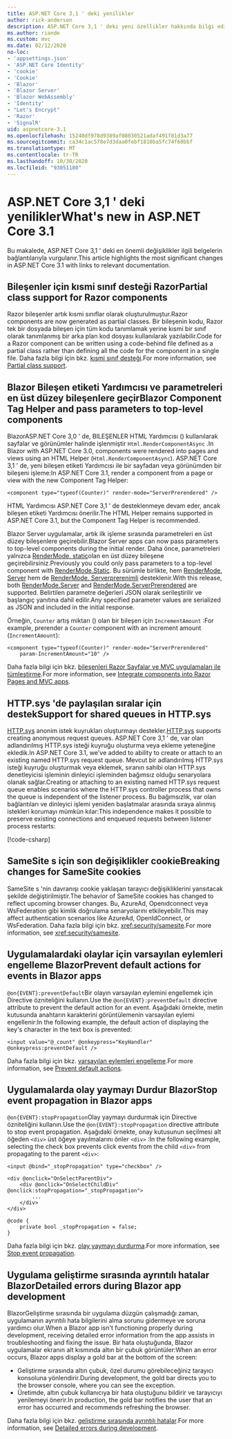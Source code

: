 ```yaml
---
title: ASP.NET Core 3,1 ' deki yenilikler
author: rick-anderson
description: ASP.NET Core 3,1 ' deki yeni özellikler hakkında bilgi edinin.
ms.author: riande
ms.custom: mvc
ms.date: 02/12/2020
no-loc:
- 'appsettings.json'
- 'ASP.NET Core Identity'
- 'cookie'
- 'Cookie'
- 'Blazor'
- 'Blazor Server'
- 'Blazor WebAssembly'
- 'Identity'
- "Let's Encrypt"
- 'Razor'
- 'SignalR'
uid: aspnetcore-3.1
ms.openlocfilehash: 15240df978d9389af08030521adaf491f81d3a77
ms.sourcegitcommit: ca34c1ac578e7d3daa0febf1810ba5fc74f60bbf
ms.translationtype: MT
ms.contentlocale: tr-TR
ms.lasthandoff: 10/30/2020
ms.locfileid: "93051180"
---
```

# <a name="whats-new-in-aspnet-core-31"></a><span data-ttu-id="756f4-103">ASP.NET Core 3,1 ' deki yenilikler</span><span class="sxs-lookup"><span data-stu-id="756f4-103">What's new in ASP.NET Core 3.1</span></span>

<span data-ttu-id="756f4-104">Bu makalede, ASP.NET Core 3,1 ' deki en önemli değişiklikler ilgili belgelerin bağlantılarıyla vurgulanır.</span><span class="sxs-lookup"><span data-stu-id="756f4-104">This article highlights the most significant changes in ASP.NET Core 3.1 with links to relevant documentation.</span></span>

## <a name="partial-class-support-for-no-locrazor-components"></a><span data-ttu-id="756f4-105">Bileşenler için kısmi sınıf desteği Razor</span><span class="sxs-lookup"><span data-stu-id="756f4-105">Partial class support for Razor components</span></span>

<span data-ttu-id="756f4-106">Razor bileşenler artık kısmi sınıflar olarak oluşturulmuştur.</span><span class="sxs-lookup"><span data-stu-id="756f4-106">Razor components are now generated as partial classes.</span></span> <span data-ttu-id="756f4-107">Bir bileşenin kodu, Razor tek bir dosyada bileşen için tüm kodu tanımlamak yerine kısmi bir sınıf olarak tanımlanmış bir arka plan kod dosyası kullanılarak yazılabilir.</span><span class="sxs-lookup"><span data-stu-id="756f4-107">Code for a Razor component can be written using a code-behind file defined as a partial class rather than defining all the code for the component in a single file.</span></span> <span data-ttu-id="756f4-108">Daha fazla bilgi için bkz. [kısmi sınıf desteği](xref:blazor/components/index#partial-class-support).</span><span class="sxs-lookup"><span data-stu-id="756f4-108">For more information, see [Partial class support](xref:blazor/components/index#partial-class-support).</span></span>

## <a name="no-locblazor-component-tag-helper-and-pass-parameters-to-top-level-components"></a><span data-ttu-id="756f4-109">Blazor Bileşen etiketi Yardımcısı ve parametreleri en üst düzey bileşenlere geçir</span><span class="sxs-lookup"><span data-stu-id="756f4-109">Blazor Component Tag Helper and pass parameters to top-level components</span></span>

<span data-ttu-id="756f4-110">BlazorASP.NET Core 3,0 ' de, BILEŞENLER HTML Yardımcısı () kullanılarak sayfalar ve görünümler halinde işlenmiştir `Html.RenderComponentAsync` .</span><span class="sxs-lookup"><span data-stu-id="756f4-110">In Blazor with ASP.NET Core 3.0, components were rendered into pages and views using an HTML Helper (`Html.RenderComponentAsync`).</span></span> <span data-ttu-id="756f4-111">ASP.NET Core 3,1 ' de, yeni bileşen etiketi Yardımcısı ile bir sayfadan veya görünümden bir bileşeni işleme:</span><span class="sxs-lookup"><span data-stu-id="756f4-111">In ASP.NET Core 3.1, render a component from a page or view with the new Component Tag Helper:</span></span>

```cshtml
<component type="typeof(Counter)" render-mode="ServerPrerendered" />
```

<span data-ttu-id="756f4-112">HTML Yardımcısı ASP.NET Core 3,1 ' de desteklenmeye devam eder, ancak bileşen etiketi Yardımcısı önerilir.</span><span class="sxs-lookup"><span data-stu-id="756f4-112">The HTML Helper remains supported in ASP.NET Core 3.1, but the Component Tag Helper is recommended.</span></span>

<span data-ttu-id="756f4-113">Blazor Server uygulamalar, artık ilk işleme sırasında parametreleri en üst düzey bileşenlere geçirebilir.</span><span class="sxs-lookup"><span data-stu-id="756f4-113">Blazor Server apps can now pass parameters to top-level components during the initial render.</span></span> <span data-ttu-id="756f4-114">Daha önce, parametreleri yalnızca [RenderMode. static](xref:Microsoft.AspNetCore.Mvc.Rendering.RenderMode.Static)olan en üst düzey bileşene geçirebilirsiniz.</span><span class="sxs-lookup"><span data-stu-id="756f4-114">Previously you could only pass parameters to a top-level component with [RenderMode.Static](xref:Microsoft.AspNetCore.Mvc.Rendering.RenderMode.Static).</span></span> <span data-ttu-id="756f4-115">Bu sürümle birlikte, hem [RenderMode. Server](xref:Microsoft.AspNetCore.Mvc.Rendering.RenderMode.Server) hem de [RenderMode. Serverprerenimli](xref:Microsoft.AspNetCore.Mvc.Rendering.RenderMode.ServerPrerendered) desteklenir.</span><span class="sxs-lookup"><span data-stu-id="756f4-115">With this release, both [RenderMode.Server](xref:Microsoft.AspNetCore.Mvc.Rendering.RenderMode.Server) and [RenderMode.ServerPrerendered](xref:Microsoft.AspNetCore.Mvc.Rendering.RenderMode.ServerPrerendered) are supported.</span></span> <span data-ttu-id="756f4-116">Belirtilen parametre değerleri JSON olarak serileştirilir ve başlangıç yanıtına dahil edilir.</span><span class="sxs-lookup"><span data-stu-id="756f4-116">Any specified parameter values are serialized as JSON and included in the initial response.</span></span>

<span data-ttu-id="756f4-117">Örneğin, `Counter` artış miktarı () olan bir bileşen için `IncrementAmount` :</span><span class="sxs-lookup"><span data-stu-id="756f4-117">For example, prerender a `Counter` component with an increment amount (`IncrementAmount`):</span></span>

```cshtml
<component type="typeof(Counter)" render-mode="ServerPrerendered" 
    param-IncrementAmount="10" />
```

<span data-ttu-id="756f4-118">Daha fazla bilgi için bkz. [bileşenleri Razor Sayfalar ve MVC uygulamaları ile tümleştirme](xref:blazor/components/integrate-components-into-razor-pages-and-mvc-apps).</span><span class="sxs-lookup"><span data-stu-id="756f4-118">For more information, see [Integrate components into Razor Pages and MVC apps](xref:blazor/components/integrate-components-into-razor-pages-and-mvc-apps).</span></span>

## <a name="support-for-shared-queues-in-httpsys"></a><span data-ttu-id="756f4-119">HTTP.sys 'de paylaşılan sıralar için destek</span><span class="sxs-lookup"><span data-stu-id="756f4-119">Support for shared queues in HTTP.sys</span></span>

<span data-ttu-id="756f4-120">[HTTP.sys](xref:fundamentals/servers/httpsys) anonim istek kuyrukları oluşturmayı destekler.</span><span class="sxs-lookup"><span data-stu-id="756f4-120">[HTTP.sys](xref:fundamentals/servers/httpsys) supports creating anonymous request queues.</span></span> <span data-ttu-id="756f4-121">ASP.NET Core 3,1 ' de, var olan adlandırılmış HTTP.sys isteği kuyruğu oluşturma veya ekleme yeteneğine ekledik.</span><span class="sxs-lookup"><span data-stu-id="756f4-121">In ASP.NET Core 3.1, we've added to ability to create or attach to an existing named HTTP.sys request queue.</span></span> <span data-ttu-id="756f4-122">Mevcut bir adlandırılmış HTTP.sys isteği kuyruğu oluşturmak veya eklemek, sıranın sahibi olan HTTP.sys denetleyicisi işleminin dinleyici işleminden bağımsız olduğu senaryolara olanak sağlar.</span><span class="sxs-lookup"><span data-stu-id="756f4-122">Creating or attaching to an existing named HTTP.sys request queue enables scenarios where the HTTP.sys controller process that owns the queue is independent of the listener process.</span></span> <span data-ttu-id="756f4-123">Bu bağımsızlık, var olan bağlantıları ve dinleyici işlemi yeniden başlatmalar arasında sıraya alınmış istekleri korumayı mümkün kılar:</span><span class="sxs-lookup"><span data-stu-id="756f4-123">This independence makes it possible to preserve existing connections and enqueued requests between listener process restarts:</span></span>

[!code-csharp[](sample/Program.cs?name=snippet)]

## <a name="breaking-changes-for-samesite-no-loccookies"></a><span data-ttu-id="756f4-124">SameSite s için son değişiklikler cookie</span><span class="sxs-lookup"><span data-stu-id="756f4-124">Breaking changes for SameSite cookies</span></span>

<span data-ttu-id="756f4-125">SameSite s 'nin davranışı cookie yaklaşan tarayıcı değişikliklerini yansıtacak şekilde değiştirilmiştir.</span><span class="sxs-lookup"><span data-stu-id="756f4-125">The behavior of SameSite cookies has changed to reflect upcoming browser changes.</span></span> <span data-ttu-id="756f4-126">Bu, AzureAd, Openıdconnect veya WsFederation gibi kimlik doğrulama senaryolarını etkileyebilir.</span><span class="sxs-lookup"><span data-stu-id="756f4-126">This may affect authentication scenarios like AzureAd, OpenIdConnect, or WsFederation.</span></span> <span data-ttu-id="756f4-127">Daha fazla bilgi için bkz. <xref:security/samesite>.</span><span class="sxs-lookup"><span data-stu-id="756f4-127">For more information, see <xref:security/samesite>.</span></span>

## <a name="prevent-default-actions-for-events-in-no-locblazor-apps"></a><span data-ttu-id="756f4-128">Uygulamalardaki olaylar için varsayılan eylemleri engelleme Blazor</span><span class="sxs-lookup"><span data-stu-id="756f4-128">Prevent default actions for events in Blazor apps</span></span>

<span data-ttu-id="756f4-129">`@on{EVENT}:preventDefault`Bir olayın varsayılan eylemini engellemek için Directive özniteliğini kullanın.</span><span class="sxs-lookup"><span data-stu-id="756f4-129">Use the `@on{EVENT}:preventDefault` directive attribute to prevent the default action for an event.</span></span> <span data-ttu-id="756f4-130">Aşağıdaki örnekte, metin kutusunda anahtarın karakterini görüntülemenin varsayılan eylemi engellenir:</span><span class="sxs-lookup"><span data-stu-id="756f4-130">In the following example, the default action of displaying the key's character in the text box is prevented:</span></span>

```razor
<input value="@_count" @onkeypress="KeyHandler" @onkeypress:preventDefault />
```

<span data-ttu-id="756f4-131">Daha fazla bilgi için bkz. [varsayılan eylemleri engelleme](xref:blazor/components/event-handling#prevent-default-actions).</span><span class="sxs-lookup"><span data-stu-id="756f4-131">For more information, see [Prevent default actions](xref:blazor/components/event-handling#prevent-default-actions).</span></span>

## <a name="stop-event-propagation-in-no-locblazor-apps"></a><span data-ttu-id="756f4-132">Uygulamalarda olay yaymayı Durdur Blazor</span><span class="sxs-lookup"><span data-stu-id="756f4-132">Stop event propagation in Blazor apps</span></span>

<span data-ttu-id="756f4-133">`@on{EVENT}:stopPropagation`Olay yaymayı durdurmak için Directive özniteliğini kullanın.</span><span class="sxs-lookup"><span data-stu-id="756f4-133">Use the `@on{EVENT}:stopPropagation` directive attribute to stop event propagation.</span></span> <span data-ttu-id="756f4-134">Aşağıdaki örnekte, onay kutusunun seçilmesi alt öğeden `<div>` üst öğeye yayılmalarını önler `<div>` :</span><span class="sxs-lookup"><span data-stu-id="756f4-134">In the following example, selecting the check box prevents click events from the child `<div>` from propagating to the parent `<div>`:</span></span>

```razor
<input @bind="_stopPropagation" type="checkbox" />

<div @onclick="OnSelectParentDiv">
    <div @onclick="OnSelectChildDiv" @onclick:stopPropagation="_stopPropagation">
        ...
    </div>
</div>

@code {
    private bool _stopPropagation = false;
}
```

<span data-ttu-id="756f4-135">Daha fazla bilgi için bkz. [olay yaymayı durdurma](xref:blazor/components/event-handling#stop-event-propagation).</span><span class="sxs-lookup"><span data-stu-id="756f4-135">For more information, see [Stop event propagation](xref:blazor/components/event-handling#stop-event-propagation).</span></span>

## <a name="detailed-errors-during-no-locblazor-app-development"></a><span data-ttu-id="756f4-136">Uygulama geliştirme sırasında ayrıntılı hatalar Blazor</span><span class="sxs-lookup"><span data-stu-id="756f4-136">Detailed errors during Blazor app development</span></span>

<span data-ttu-id="756f4-137">BlazorGeliştirme sırasında bir uygulama düzgün çalışmadığı zaman, uygulamanın ayrıntılı hata bilgilerini alma sorunu gidermeye ve soruna yardımcı olur.</span><span class="sxs-lookup"><span data-stu-id="756f4-137">When a Blazor app isn't functioning properly during development, receiving detailed error information from the app assists in troubleshooting and fixing the issue.</span></span> <span data-ttu-id="756f4-138">Bir hata oluştuğunda, Blazor uygulamalar ekranın alt kısmında altın bir çubuk görüntüler:</span><span class="sxs-lookup"><span data-stu-id="756f4-138">When an error occurs, Blazor apps display a gold bar at the bottom of the screen:</span></span>

* <span data-ttu-id="756f4-139">Geliştirme sırasında altın çubuk, özel durumu görebileceğiniz tarayıcı konsoluna yönlendirir.</span><span class="sxs-lookup"><span data-stu-id="756f4-139">During development, the gold bar directs you to the browser console, where you can see the exception.</span></span>
* <span data-ttu-id="756f4-140">Üretimde, altın çubuk kullanıcıya bir hata oluştuğunu bildirir ve tarayıcıyı yenilemeyi önerir.</span><span class="sxs-lookup"><span data-stu-id="756f4-140">In production, the gold bar notifies the user that an error has occurred and recommends refreshing the browser.</span></span>

<span data-ttu-id="756f4-141">Daha fazla bilgi için bkz. [geliştirme sırasında ayrıntılı hatalar](xref:blazor/fundamentals/handle-errors#detailed-errors-during-development).</span><span class="sxs-lookup"><span data-stu-id="756f4-141">For more information, see [Detailed errors during development](xref:blazor/fundamentals/handle-errors#detailed-errors-during-development).</span></span>
